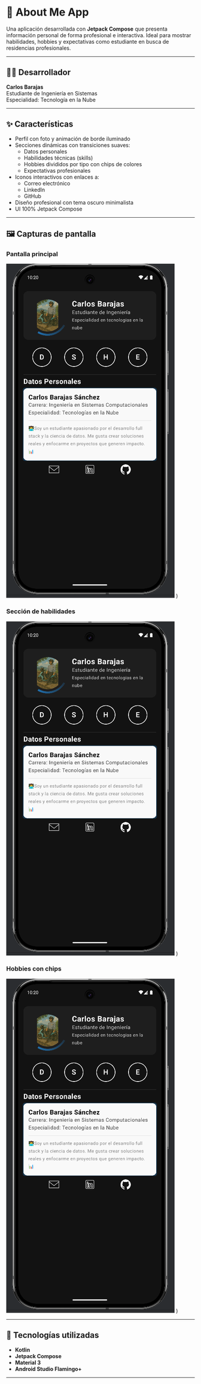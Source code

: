 # 📱 About Me App

Una aplicación desarrollada con **Jetpack Compose** que presenta información personal de forma profesional e interactiva. Ideal para mostrar habilidades, hobbies y expectativas como estudiante en busca de residencias profesionales.

---

## 🧑‍💻 Desarrollador

**Carlos Barajas**  
Estudiante de Ingeniería en Sistemas  
Especialidad: Tecnología en la Nube

---

## ✨ Características

- Perfil con foto y animación de borde iluminado
- Secciones dinámicas con transiciones suaves:
  - Datos personales
  - Habilidades técnicas (skills)
  - Hobbies divididos por tipo con chips de colores
  - Expectativas profesionales
- Iconos interactivos con enlaces a:
  - Correo electrónico
  - LinkedIn
  - GitHub
- Diseño profesional con tema oscuro minimalista
- UI 100% Jetpack Compose

---

## 🖼️ Capturas de pantalla

### Pantalla principal  
![Pantalla principal](https://github.com/LaBendiHot/About-me-App/blob/master/Screenshots/Captura%20de%20pantalla%202025-04-15%20162022.png)
)

### Sección de habilidades  
![Habilidades](https://github.com/LaBendiHot/About-me-App/blob/master/Screenshots/Captura%20de%20pantalla%202025-04-15%20162022.png)
)

### Hobbies con chips  
![Hobbies](https://github.com/LaBendiHot/About-me-App/blob/master/Screenshots/Captura%20de%20pantalla%202025-04-15%20162022.png)
)

---

## 🚀 Tecnologías utilizadas

- **Kotlin**
- **Jetpack Compose**
- **Material 3**
- **Android Studio Flamingo+**

---


